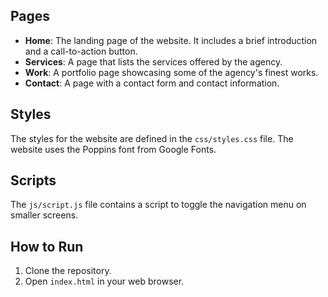 ## Pages

- **Home**: The landing page of the website. It includes a brief introduction and a call-to-action button.
- **Services**: A page that lists the services offered by the agency.
- **Work**: A portfolio page showcasing some of the agency's finest works.
- **Contact**: A page with a contact form and contact information.

## Styles

The styles for the website are defined in the `css/styles.css` file. The website uses the Poppins font from Google Fonts.

## Scripts

The `js/script.js` file contains a script to toggle the navigation menu on smaller screens.

## How to Run

1. Clone the repository.
2. Open `index.html` in your web browser.

